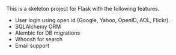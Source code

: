 This is a skeleton project for Flask with the following features.

* User login using open id (Google, Yahoo, OpenID, AOL, Flickr).
* SQLAlchemy ORM
* Alembic for DB migrations
* Whoosh for search
* Email support
